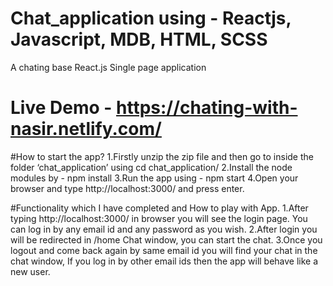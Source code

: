 # Chat_application using - Reactjs, Javascript, MDB, HTML, SCSS 
A chating base React.js Single page application

# Live Demo - https://chating-with-nasir.netlify.com/

#How to start the app?
1.Firstly unzip the zip file and then go to inside the folder ‘chat_application’ using cd chat_application/
2.Install the node modules by -  npm install
3.Run the app using - npm start
4.Open your browser and type http://localhost:3000/ and press enter.

#Functionality which I have completed and How to play with App.
1.After typing http://localhost:3000/ in browser you will see the login page. You can log in by any email id and any password as you wish.
2.After login you will be redirected in /home Chat window, you can start the chat.
3.Once you logout and come back again by same email id you will find your chat in the chat window, If you log in by other email ids then the app will behave like a new user. 

